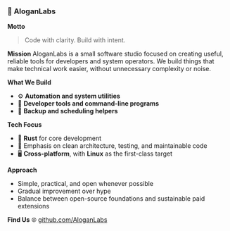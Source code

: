 ### 🌌 **AloganLabs**

**Motto**

> Code with clarity. Build with intent.

**Mission**
AloganLabs is a small software studio focused on creating useful, reliable tools for developers and system operators.
We build things that make technical work easier, without unnecessary complexity or noise.

**What We Build**

* ⚙️ **Automation and system utilities**
* 🧰 **Developer tools and command-line programs**
* 🔁 **Backup and scheduling helpers**

**Tech Focus**

* 🦀 **Rust** for core development
* 🧪 Emphasis on clean architecture, testing, and maintainable code
* 🖥️ **Cross-platform**, with **Linux** as the first-class target

**Approach**

* Simple, practical, and open whenever possible
* Gradual improvement over hype
* Balance between open-source foundations and sustainable paid extensions

**Find Us**
🌐 [github.com/AloganLabs](https://github.com/AloganLabs)
